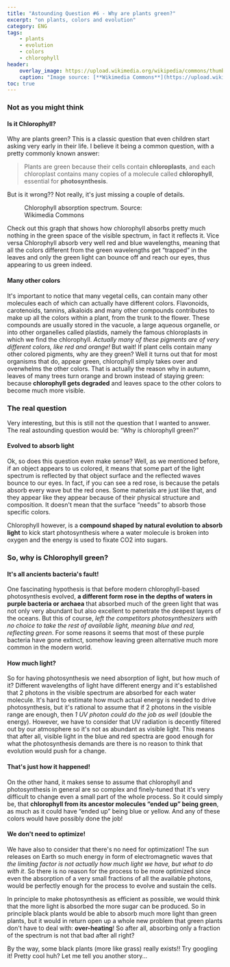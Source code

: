 ```yaml
---
title: "Astounding Question #6 - Why are plants green?"
excerpt: "on plants, colors and evolution"
category: ENG
tags:
    - plants
    - evolution
    - colors
    - chlorophyll
header:
    overlay_image: https://upload.wikimedia.org/wikipedia/commons/thumb/f/f4/Hortensia-1.jpg/1280px-Hortensia-1.jpg
    caption: "Image source: [**Wikimedia Commons**](https://upload.wikimedia.org/wikipedia/commons/thumb/f/f4/Hortensia-1.jpg/1280px-Hortensia-1.jpg)"
toc: true
---
```


### Not as you might think
#### Is it Chlorophyll?
Why are plants green? This is a classic question that even children start asking very early in their life. I believe it being a common question, with a pretty commonly known answer: 
>Plants are green because their cells contain **chloroplasts**, and each chloroplast contains many copies of a molecule called **chlorophyll**, essential for **photosynthesis**.

But is it wrong?? Not really, it's just missing a couple of details. 

<figure style="width: 300px" class="align-center">
        <img src="https://upload.wikimedia.org/wikipedia/commons/thumb/2/23/Chlorophyll_ab_spectra-en.svg/330px-Chlorophyll_ab_spectra-en.svg.png" alt="">
        <figcaption>Chlorophyll absorption spectrum. Source: Wikimedia Commons</figcaption>
</figure> 

Check out this graph that shows how chlorophyll absorbs pretty much nothing in the green space of the visible spectrum, in fact it reflects it. Vice versa Chlorophyll absorb very well red and blue wavelengths, meaning that all the colors different from the green wavelengths get “trapped” in the leaves and only the green light can bounce off and reach our eyes, thus appearing to us green indeed.

#### Many other colors
It's important to notice that many vegetal cells, can contain many other molecules each of which can actually have different colors. Flavonoids, carotenoids, tannins, alkaloids and many other compounds contributes to make up all the colors within a plant, from the trunk to the flower. These compounds are usually stored in the vacuole, a large aqueous organelle, or into other organelles called plastids, namely the famous chloroplasts in which we find the chlorophyll. _Actually many of these pigments are of very different colors, like red and orange!_
But wait! If plant cells contain many other colored pigments, why are they green? Well it turns out that for most organisms that do, appear green, chlorophyll simply takes over and overwhelms the other colors. That is actually the reason why in autumn, leaves of many trees turn orange and brown instead of staying green: because **chlorophyll gets degraded** and leaves space to the other colors to become much more visible.

### The real question

Very interesting, but this is still not the question that I wanted to answer. The real astounding question would be: “Why is chlorophyll green?”

#### Evolved to absorb light
Ok, so does this question even make sense? Well, as we mentioned before, if an object appears to us colored, it means that some part of the light spectrum is reflected by that object surface and the reflected waves bounce to our eyes. In fact, if you can see a red rose, is because the petals absorb every wave but the red ones. Some materials are just like that, and they appear like they appear because of their physical structure and composition. It doesn't mean that the surface “needs” to absorb those specific colors. 

Chlorophyll however, is a **compound shaped by natural evolution to absorb light** to kick start photosynthesis where a water molecule is broken into oxygen and the energy is used to fixate CO2 into sugars. 

### So, why is Chlorophyll green?
#### It's all ancients bacteria's fault!
One fascinating hypothesis is that before modern chlorophyll-based photosynthesis evolved, **a different form rose in the depths of waters in purple bacteria or archaea** that absorbed much of the green light that was not only very abundant but also excellent to penetrate the deepest layers of the oceans. But this of course, _left the competitors photosynthesizers with no choice to take the rest of available light, meaning blue and red, reflecting green_. For some reasons it seems that most of these purple bacteria have gone extinct, somehow leaving green alternative much more common in the modern world.

#### How much light?
So for having photosynthesis we need absorption of light, but how much of it? Different wavelengths of light have different energy and it's established that 2 photons in the visible spectrum are absorbed for each water molecule. It's hard to estimate how much actual energy is needed to drive photosynthesis, but it's rational to assume that if 2 photons in the visible range are enough, then _1 UV photon could do the job as well_ (double the energy). However, we have to consider that UV radiation is decently filtered out by our atmosphere so it's not as abundant as visible light. This means that after all, visible light in the blue and red spectra are good enough for what the photosynthesis demands are there is no reason to think that evolution would push for a change.

#### That's just how it happened!
On the other hand, it makes sense to assume that chlorophyll and photosynthesis in general are so complex and finely-tuned that it's very difficult to change even a small part of the whole process. So it could simply be, that **chlorophyll from its ancestor molecules “ended up” being green**, as much as it could have “ended up” being blue or yellow. And any of these colors would have possibly done the job!

#### We don't need to optimize!
We have also to consider that there's no need for optimization! The sun releases on Earth so much energy in form of electromagnetic waves that _the limiting factor is not actually how much light we have, but what to do with it_. So there is no reason for the process to be more optimized since even the absorption of a very small fractions of all the available photons, would be perfectly enough for the process to evolve and sustain the cells.

In principle to make photosynthesis as efficient as possible, we would think that the more light is absorbed the more sugar can be produced. So in principle black plants would be able to absorb much more light than green plants, but it would in return open up a whole new problem that green plants don't have to deal with: **over-heating**! So after all, absorbing only a fraction of the spectrum is not that bad after all right?

By the way, some black plants (more like grass) really exists!! Try googling it! Pretty cool huh? Let me tell you another story…